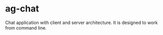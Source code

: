ag-chat
=======

Chat application with client and server architecture. It is designed to work from command line.
